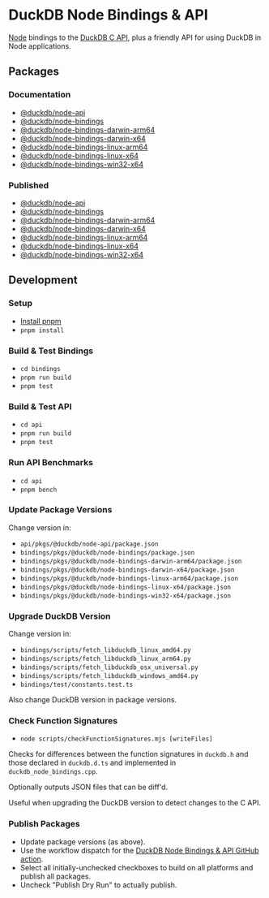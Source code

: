 # DuckDB Node Bindings & API

[Node](https://nodejs.org/) bindings to the [DuckDB C API](https://duckdb.org/docs/api/c/overview), plus a friendly API for using DuckDB in Node applications.

## Packages

### Documentation

- [@duckdb/node-api](api/pkgs/@duckdb/node-api/README.md)
- [@duckdb/node-bindings](bindings/pkgs/@duckdb/node-bindings/README.md)
- [@duckdb/node-bindings-darwin-arm64](bindings/pkgs/@duckdb/node-bindings-darwin-arm64/README.md)
- [@duckdb/node-bindings-darwin-x64](bindings/pkgs/@duckdb/node-bindings-darwin-x64/README.md)
- [@duckdb/node-bindings-linux-arm64](bindings/pkgs/@duckdb/node-bindings-linux-arm64/README.md)
- [@duckdb/node-bindings-linux-x64](bindings/pkgs/@duckdb/node-bindings-linux-x64/README.md)
- [@duckdb/node-bindings-win32-x64](bindings/pkgs/@duckdb/node-bindings-win32-x64/README.md)

### Published

- [@duckdb/node-api](https://www.npmjs.com/package/@duckdb/node-api)
- [@duckdb/node-bindings](https://www.npmjs.com/package/@duckdb/node-bindings)
- [@duckdb/node-bindings-darwin-arm64](https://www.npmjs.com/package/@duckdb/node-bindings-darwin-arm64)
- [@duckdb/node-bindings-darwin-x64](https://www.npmjs.com/package/@duckdb/node-bindings-darwin-x64)
- [@duckdb/node-bindings-linux-arm64](https://www.npmjs.com/package/@duckdb/node-bindings-linux-arm64)
- [@duckdb/node-bindings-linux-x64](https://www.npmjs.com/package/@duckdb/node-bindings-linux-x64)
- [@duckdb/node-bindings-win32-x64](https://www.npmjs.com/package/@duckdb/node-bindings-win32-x64)

## Development

### Setup
- [Install pnpm](https://pnpm.io/installation)
- `pnpm install`

### Build & Test Bindings
- `cd bindings`
- `pnpm run build`
- `pnpm test`

### Build & Test API
- `cd api`
- `pnpm run build`
- `pnpm test`

### Run API Benchmarks
- `cd api`
- `pnpm bench`

### Update Package Versions

Change version in:
- `api/pkgs/@duckdb/node-api/package.json`
- `bindings/pkgs/@duckdb/node-bindings/package.json`
- `bindings/pkgs/@duckdb/node-bindings-darwin-arm64/package.json`
- `bindings/pkgs/@duckdb/node-bindings-darwin-x64/package.json`
- `bindings/pkgs/@duckdb/node-bindings-linux-arm64/package.json`
- `bindings/pkgs/@duckdb/node-bindings-linux-x64/package.json`
- `bindings/pkgs/@duckdb/node-bindings-win32-x64/package.json`

### Upgrade DuckDB Version

Change version in:
- `bindings/scripts/fetch_libduckdb_linux_amd64.py`
- `bindings/scripts/fetch_libduckdb_linux_arm64.py`
- `bindings/scripts/fetch_libduckdb_osx_universal.py`
- `bindings/scripts/fetch_libduckdb_windows_amd64.py`
- `bindings/test/constants.test.ts`

Also change DuckDB version in package versions.

### Check Function Signatures

- `node scripts/checkFunctionSignatures.mjs [writeFiles]`

Checks for differences between the function signatures in `duckdb.h` and those declared in `duckdb.d.ts` and implemented in `duckdb_node_bindings.cpp`.

Optionally outputs JSON files that can be diff'd.

Useful when upgrading the DuckDB version to detect changes to the C API.

### Publish Packages

- Update package versions (as above).
- Use the workflow dispatch for the [DuckDB Node Bindings & API GitHub action](https://github.com/duckdb/duckdb-node-neo/actions/workflows/DuckDBNodeBindingsAndAPI.yml).
- Select all initially-unchecked checkboxes to build on all platforms and publish all packages.
- Uncheck "Publish Dry Run" to actually publish.
